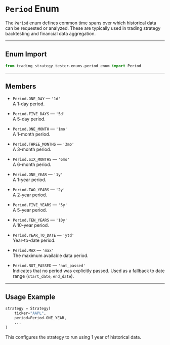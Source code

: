 
# `Period` Enum

The `Period` enum defines common time spans over which historical data can be requested or analyzed. These are typically used in trading strategy backtesting and financial data aggregation.

---

## Enum Import

```python
from trading_strategy_tester.enums.period_enum import Period
```

---

## Members

- `Period.ONE_DAY` — `'1d'`  
  A 1-day period.

- `Period.FIVE_DAYS` — `'5d'`  
  A 5-day period.

- `Period.ONE_MONTH` — `'1mo'`  
  A 1-month period.

- `Period.THREE_MONTHS` — `'3mo'`  
  A 3-month period.

- `Period.SIX_MONTHS` — `'6mo'`  
  A 6-month period.

- `Period.ONE_YEAR` — `'1y'`  
  A 1-year period.

- `Period.TWO_YEARS` — `'2y'`  
  A 2-year period.

- `Period.FIVE_YEARS` — `'5y'`  
  A 5-year period.

- `Period.TEN_YEARS` — `'10y'`  
  A 10-year period.

- `Period.YEAR_TO_DATE` — `'ytd'`  
  Year-to-date period.

- `Period.MAX` — `'max'`  
  The maximum available data period.

- `Period.NOT_PASSED` — `'not_passed'`  
  Indicates that no period was explicitly passed. Used as a fallback to date range (`start_date`, `end_date`).

---

## Usage Example

```python
strategy = Strategy(
    ticker="AAPL",
    period=Period.ONE_YEAR,
    ...
)
```

This configures the strategy to run using 1 year of historical data.
